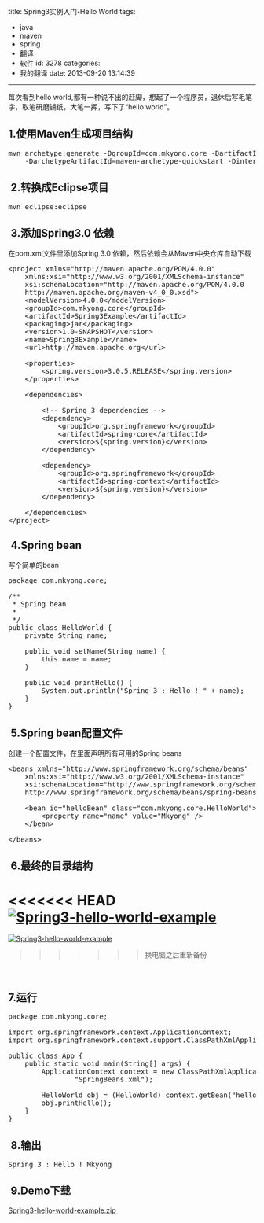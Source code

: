 title: Spring3实例入门-Hello World
tags:
  - java
  - maven
  - spring
  - 翻译
  - 软件
id: 3278
categories:
  - 我的翻译
date: 2013-09-20 13:14:39
---

每次看到hello world,都有一种说不出的赶脚，想起了一个程序员，退休后写毛笔字，取笔研磨铺纸，大笔一挥，写下了“hello world”。

## 1.使用Maven生成项目结构

<pre class="lang:default decode:true ">mvn archetype:generate -DgroupId=com.mkyong.core -DartifactId=Spring3Example 
	-DarchetypeArtifactId=maven-archetype-quickstart -DinteractiveMode=false</pre>

##  2.转换成Eclipse项目

<pre class="lang:default decode:true ">mvn eclipse:eclipse</pre>

##  3.添加Spring3.0 依赖

在pom.xml文件里添加Spring 3.0 依赖，然后依赖会从Maven中央仓库自动下载
<pre class="lang:default decode:true" title="pom.xml">&lt;project xmlns="http://maven.apache.org/POM/4.0.0" 
	xmlns:xsi="http://www.w3.org/2001/XMLSchema-instance"
	xsi:schemaLocation="http://maven.apache.org/POM/4.0.0 
	http://maven.apache.org/maven-v4_0_0.xsd"&gt;
	&lt;modelVersion&gt;4.0.0&lt;/modelVersion&gt;
	&lt;groupId&gt;com.mkyong.core&lt;/groupId&gt;
	&lt;artifactId&gt;Spring3Example&lt;/artifactId&gt;
	&lt;packaging&gt;jar&lt;/packaging&gt;
	&lt;version&gt;1.0-SNAPSHOT&lt;/version&gt;
	&lt;name&gt;Spring3Example&lt;/name&gt;
	&lt;url&gt;http://maven.apache.org&lt;/url&gt;

	&lt;properties&gt;
		&lt;spring.version&gt;3.0.5.RELEASE&lt;/spring.version&gt;
	&lt;/properties&gt;

	&lt;dependencies&gt;

		&lt;!-- Spring 3 dependencies --&gt;
		&lt;dependency&gt;
			&lt;groupId&gt;org.springframework&lt;/groupId&gt;
			&lt;artifactId&gt;spring-core&lt;/artifactId&gt;
			&lt;version&gt;${spring.version}&lt;/version&gt;
		&lt;/dependency&gt;

		&lt;dependency&gt;
			&lt;groupId&gt;org.springframework&lt;/groupId&gt;
			&lt;artifactId&gt;spring-context&lt;/artifactId&gt;
			&lt;version&gt;${spring.version}&lt;/version&gt;
		&lt;/dependency&gt;

	&lt;/dependencies&gt;
&lt;/project&gt;</pre>

##  4.Spring bean

写个简单的bean
<pre class="lang:default decode:true" title="HelloWorld">package com.mkyong.core;

/**
 * Spring bean
 * 
 */
public class HelloWorld {
	private String name;

	public void setName(String name) {
		this.name = name;
	}

	public void printHello() {
		System.out.println("Spring 3 : Hello ! " + name);
	}
}</pre>

##  5.Spring bean配置文件

创建一个配置文件，在里面声明所有可用的Spring beans
<pre class="lang:default decode:true" title="SpringBeans.xml">&lt;beans xmlns="http://www.springframework.org/schema/beans"
	xmlns:xsi="http://www.w3.org/2001/XMLSchema-instance"
	xsi:schemaLocation="http://www.springframework.org/schema/beans
	http://www.springframework.org/schema/beans/spring-beans-3.0.xsd"&gt;

	&lt;bean id="helloBean" class="com.mkyong.core.HelloWorld"&gt;
		&lt;property name="name" value="Mkyong" /&gt;
	&lt;/bean&gt;

&lt;/beans&gt;</pre>

##  6.最终的目录结构

<<<<<<< HEAD
[![Spring3-hello-world-example]({{BASE_PATH}}/images/bbe4d8f74c9337766eb4a368bb71c6c0d09a248b.png)](http://leaverimage.b0.upaiyun.com/2013/09/Spring3-hello-world-example.png)
=======
[![Spring3-hello-world-example](/images/bbe4d8f74c9337766eb4a368bb71c6c0d09a248b.png)](http://leaverimage.b0.upaiyun.com/2013/09/Spring3-hello-world-example.png)
>>>>>>> 换电脑之后重新备份

&nbsp;

## 7.运行

<pre class="lang:default decode:true" title="App.java">package com.mkyong.core;

import org.springframework.context.ApplicationContext;
import org.springframework.context.support.ClassPathXmlApplicationContext;

public class App {
	public static void main(String[] args) {
		ApplicationContext context = new ClassPathXmlApplicationContext(
				"SpringBeans.xml");

		HelloWorld obj = (HelloWorld) context.getBean("helloBean");
		obj.printHello();
	}
}</pre>

##  8.输出

<pre class="lang:default decode:true">Spring 3 : Hello ! Mkyong</pre>

##  9.Demo下载

[Spring3-hello-world-example.zip ](http://pan.baidu.com/share/link?shareid=2464458395&amp;uk=1493685990)